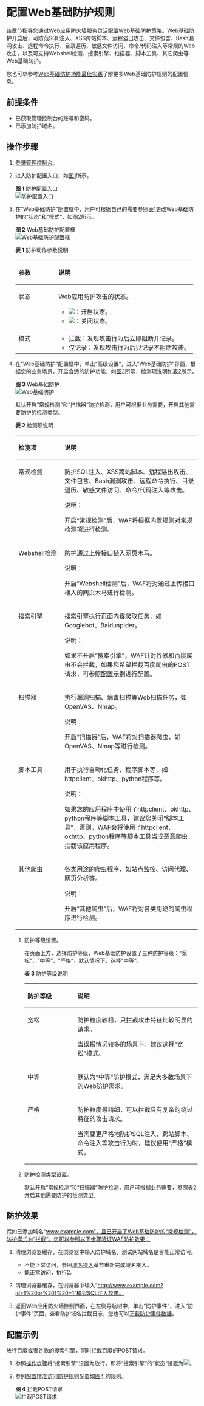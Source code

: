 # 配置Web基础防护规则<a name="waf_01_0008"></a>

该章节指导您通过Web应用防火墙服务灵活配置Web基础防护策略。Web基础防护开启后，可防范SQL注入、XSS跨站脚本、远程溢出攻击、文件包含、Bash漏洞攻击、远程命令执行、目录遍历、敏感文件访问、命令/代码注入等常规的Web攻击，以及可支持Webshell检测、搜索引擎、扫描器、脚本工具、其它爬虫等Web基础防护。

您也可以参考[Web基础防护功能最佳实践](https://support.huaweicloud.com/bestpractice-waf/waf_06_0014.html)了解更多Web基础防护规则的配置信息。

## 前提条件<a name="section2256777914731"></a>

-   已获取管理控制台的账号和密码。
-   已添加防护域名。

## 操作步骤<a name="section61533550183130"></a>

1.  [登录管理控制台](https://console.huaweicloud.com/?locale=zh-cn)。
2.  进入防护配置入口，如[图1](#fig089771664710)所示。

    **图 1**  防护配置入口<a name="fig089771664710"></a>  
    ![](figures/防护配置入口.png "防护配置入口")

3.  在“Web基础防护“配置框中，用户可根据自己的需要参照[表1](#table42360431192825)更改Web基础防护的“状态“和“模式“，如[图2](#fig193788379)所示。

    **图 2**  Web基础防护配置框<a name="fig193788379"></a>  
    ![](figures/Web基础防护配置框.png "Web基础防护配置框")

    **表 1**  防护动作参数说明

    <a name="table42360431192825"></a>
    <table><thead align="left"><tr id="row66262481192825"><th class="cellrowborder" valign="top" width="22.49%" id="mcps1.2.3.1.1"><p id="p54075445192825"><a name="p54075445192825"></a><a name="p54075445192825"></a>参数</p>
    </th>
    <th class="cellrowborder" valign="top" width="77.51%" id="mcps1.2.3.1.2"><p id="p18034950192825"><a name="p18034950192825"></a><a name="p18034950192825"></a>说明</p>
    </th>
    </tr>
    </thead>
    <tbody><tr id="row8899732153112"><td class="cellrowborder" valign="top" width="22.49%" headers="mcps1.2.3.1.1 "><p id="p189011132173111"><a name="p189011132173111"></a><a name="p189011132173111"></a>状态</p>
    </td>
    <td class="cellrowborder" valign="top" width="77.51%" headers="mcps1.2.3.1.2 "><p id="p11901832163110"><a name="p11901832163110"></a><a name="p11901832163110"></a>Web应用防护攻击的状态。</p>
    <a name="ul115452316468"></a><a name="ul115452316468"></a><ul id="ul115452316468"><li><a name="image3674828111315"></a><a name="image3674828111315"></a><span><img id="image3674828111315" src="figures/icon-open.png"></span>：开启状态。</li><li><a name="image041610818166"></a><a name="image041610818166"></a><span><img id="image041610818166" src="figures/icon-close.png"></span>：关闭状态。</li></ul>
    </td>
    </tr>
    <tr id="row28096830192825"><td class="cellrowborder" valign="top" width="22.49%" headers="mcps1.2.3.1.1 "><p id="p10384205820363"><a name="p10384205820363"></a><a name="p10384205820363"></a>模式</p>
    </td>
    <td class="cellrowborder" valign="top" width="77.51%" headers="mcps1.2.3.1.2 "><a name="ul946621183715"></a><a name="ul946621183715"></a><ul id="ul946621183715"><li>拦截：发现攻击行为后立即阻断并记录。</li><li>仅记录：发现攻击行为后只记录不阻断攻击。</li></ul>
    </td>
    </tr>
    </tbody>
    </table>

4.  在“Web基础防护“配置框中，单击“高级设置“，进入“Web基础防护“界面，根据您的业务场景，开启合适的防护功能，如[图3](#fig17347539113910)所示，检测项说明如[表2](#table1054818371898)所示。

    **图 3**  Web基础防护<a name="fig17347539113910"></a>  
    ![](figures/Web基础防护.png "Web基础防护")

    默认开启“常规检测“和“扫描器“防护检测，用户可根据业务需要，开启其他需要防护的检测类型。

    **表 2**  检测项说明

    <a name="table1054818371898"></a>
    <table><thead align="left"><tr id="row25491137297"><th class="cellrowborder" valign="top" width="25.28%" id="mcps1.2.3.1.1"><p id="p1854915379911"><a name="p1854915379911"></a><a name="p1854915379911"></a>检测项</p>
    </th>
    <th class="cellrowborder" valign="top" width="74.72%" id="mcps1.2.3.1.2"><p id="p8549737894"><a name="p8549737894"></a><a name="p8549737894"></a>说明</p>
    </th>
    </tr>
    </thead>
    <tbody><tr id="row354983713918"><td class="cellrowborder" valign="top" width="25.28%" headers="mcps1.2.3.1.1 "><p id="p35498371299"><a name="p35498371299"></a><a name="p35498371299"></a>常规检测</p>
    </td>
    <td class="cellrowborder" valign="top" width="74.72%" headers="mcps1.2.3.1.2 "><p id="p125497371397"><a name="p125497371397"></a><a name="p125497371397"></a>防护SQL注入、XSS跨站脚本、远程溢出攻击、文件包含、Bash漏洞攻击、远程命令执行、目录遍历、敏感文件访问、命令/代码注入等攻击。</p>
    <div class="note" id="note66541414413"><a name="note66541414413"></a><a name="note66541414413"></a><span class="notetitle"> 说明： </span><div class="notebody"><p id="p86559124115"><a name="p86559124115"></a><a name="p86559124115"></a>开启<span class="parmname" id="parmname6748631164118"><a name="parmname6748631164118"></a><a name="parmname6748631164118"></a>“常规检测”</span>后，WAF将根据内置规则对常规检测项进行检测。</p>
    </div></div>
    </td>
    </tr>
    <tr id="row5549123715914"><td class="cellrowborder" valign="top" width="25.28%" headers="mcps1.2.3.1.1 "><p id="p754913375913"><a name="p754913375913"></a><a name="p754913375913"></a>Webshell检测</p>
    </td>
    <td class="cellrowborder" valign="top" width="74.72%" headers="mcps1.2.3.1.2 "><p id="p1754993711914"><a name="p1754993711914"></a><a name="p1754993711914"></a>防护通过上传接口植入网页木马。</p>
    <div class="note" id="note19915165154218"><a name="note19915165154218"></a><a name="note19915165154218"></a><span class="notetitle"> 说明： </span><div class="notebody"><p id="p1591614514423"><a name="p1591614514423"></a><a name="p1591614514423"></a>开启<span class="parmname" id="parmname6555219164311"><a name="parmname6555219164311"></a><a name="parmname6555219164311"></a>“Webshell检测”</span>后，WAF将对通过上传接口植入的网页木马进行检测。</p>
    </div></div>
    </td>
    </tr>
    <tr id="row85491637993"><td class="cellrowborder" valign="top" width="25.28%" headers="mcps1.2.3.1.1 "><p id="p185491637293"><a name="p185491637293"></a><a name="p185491637293"></a>搜索引擎</p>
    </td>
    <td class="cellrowborder" valign="top" width="74.72%" headers="mcps1.2.3.1.2 "><p id="p45491337791"><a name="p45491337791"></a><a name="p45491337791"></a>搜索引擎执行页面内容爬取任务，如Googlebot、Baiduspider。</p>
    <div class="note" id="note117305214214"><a name="note117305214214"></a><a name="note117305214214"></a><span class="notetitle"> 说明： </span><div class="notebody"><p id="p11751152172118"><a name="p11751152172118"></a><a name="p11751152172118"></a>如果不开启<span class="parmname" id="parmname253669157"><a name="parmname253669157"></a><a name="parmname253669157"></a>“搜索引擎”</span>，WAF针对谷歌和百度爬虫不会拦截，如果您希望拦截百度爬虫的POST请求，可参照<a href="#section1978194713716">配置示例</a>进行配置。</p>
    </div></div>
    </td>
    </tr>
    <tr id="row2549203710913"><td class="cellrowborder" valign="top" width="25.28%" headers="mcps1.2.3.1.1 "><p id="p185492371894"><a name="p185492371894"></a><a name="p185492371894"></a>扫描器</p>
    </td>
    <td class="cellrowborder" valign="top" width="74.72%" headers="mcps1.2.3.1.2 "><p id="p14549133716913"><a name="p14549133716913"></a><a name="p14549133716913"></a>执行漏洞扫描、病毒扫描等Web扫描任务，如OpenVAS、Nmap。</p>
    <div class="note" id="note848811414446"><a name="note848811414446"></a><a name="note848811414446"></a><span class="notetitle"> 说明： </span><div class="notebody"><p id="p144891441134419"><a name="p144891441134419"></a><a name="p144891441134419"></a>开启<span class="parmname" id="parmname984110107454"><a name="parmname984110107454"></a><a name="parmname984110107454"></a>“扫描器”</span>后，WAF将对扫描器爬虫，如OpenVAS、Nmap等进行检测。</p>
    </div></div>
    </td>
    </tr>
    <tr id="row165491737295"><td class="cellrowborder" valign="top" width="25.28%" headers="mcps1.2.3.1.1 "><p id="p195495371592"><a name="p195495371592"></a><a name="p195495371592"></a>脚本工具</p>
    </td>
    <td class="cellrowborder" valign="top" width="74.72%" headers="mcps1.2.3.1.2 "><p id="p1754912371891"><a name="p1754912371891"></a><a name="p1754912371891"></a>用于执行自动化任务、程序脚本等，如httpclient、okhttp、python程序等。</p>
    <div class="note" id="note18101191317159"><a name="note18101191317159"></a><a name="note18101191317159"></a><span class="notetitle"> 说明： </span><div class="notebody"><p id="p810271317156"><a name="p810271317156"></a><a name="p810271317156"></a>如果您的应用程序中使用了httpclient、okhttp、python程序等脚本工具，建议您关闭<span class="parmname" id="parmname1810823171716"><a name="parmname1810823171716"></a><a name="parmname1810823171716"></a>“脚本工具”</span>，否则，WAF会将使用了httpclient、okhttp、python程序等脚本工具当成恶意爬虫，拦截该应用程序。</p>
    </div></div>
    </td>
    </tr>
    <tr id="row155491737693"><td class="cellrowborder" valign="top" width="25.28%" headers="mcps1.2.3.1.1 "><p id="p154913372917"><a name="p154913372917"></a><a name="p154913372917"></a>其他爬虫</p>
    </td>
    <td class="cellrowborder" valign="top" width="74.72%" headers="mcps1.2.3.1.2 "><p id="p115498372912"><a name="p115498372912"></a><a name="p115498372912"></a>各类用途的爬虫程序，如站点监控、访问代理、网页分析等。</p>
    <div class="note" id="note685819034715"><a name="note685819034715"></a><a name="note685819034715"></a><span class="notetitle"> 说明： </span><div class="notebody"><p id="p208591209475"><a name="p208591209475"></a><a name="p208591209475"></a>开启<span class="parmname" id="parmname81318974718"><a name="parmname81318974718"></a><a name="parmname81318974718"></a>“其他爬虫”</span>后，WAF将对各类用途的爬虫程序进行检测。</p>
    </div></div>
    </td>
    </tr>
    </tbody>
    </table>

    1.  防护等级设置。

        在页面上方，选择防护等级，Web基础防护设置了三种防护等级：“宽松“、“中等“、“严格“，默认情况下，选择“中等“。

        **表 3**  防护等级说明

        <a name="table4686152913388"></a>
        <table><thead align="left"><tr id="zh-cn_topic_0165951356_row257619443717"><th class="cellrowborder" valign="top" width="28.849999999999998%" id="mcps1.2.3.1.1"><p id="zh-cn_topic_0165951356_p2576844573"><a name="zh-cn_topic_0165951356_p2576844573"></a><a name="zh-cn_topic_0165951356_p2576844573"></a>防护等级</p>
        </th>
        <th class="cellrowborder" valign="top" width="71.15%" id="mcps1.2.3.1.2"><p id="zh-cn_topic_0165951356_p95761144176"><a name="zh-cn_topic_0165951356_p95761144176"></a><a name="zh-cn_topic_0165951356_p95761144176"></a>说明</p>
        </th>
        </tr>
        </thead>
        <tbody><tr id="zh-cn_topic_0165951356_row2576644570"><td class="cellrowborder" valign="top" width="28.849999999999998%" headers="mcps1.2.3.1.1 "><p id="zh-cn_topic_0165951356_p7576844572"><a name="zh-cn_topic_0165951356_p7576844572"></a><a name="zh-cn_topic_0165951356_p7576844572"></a>宽松</p>
        </td>
        <td class="cellrowborder" valign="top" width="71.15%" headers="mcps1.2.3.1.2 "><p id="zh-cn_topic_0165951356_p15576174416714"><a name="zh-cn_topic_0165951356_p15576174416714"></a><a name="zh-cn_topic_0165951356_p15576174416714"></a>防护粒度较粗，只拦截攻击特征比较明显的请求。</p>
        <p id="zh-cn_topic_0165951356_p7903127245"><a name="zh-cn_topic_0165951356_p7903127245"></a><a name="zh-cn_topic_0165951356_p7903127245"></a>当误报情况较多的场景下，建议选择<span class="parmvalue" id="zh-cn_topic_0165951356_parmvalue335511196917"><a name="zh-cn_topic_0165951356_parmvalue335511196917"></a><a name="zh-cn_topic_0165951356_parmvalue335511196917"></a>“宽松”</span>模式。</p>
        </td>
        </tr>
        <tr id="zh-cn_topic_0165951356_row18576344378"><td class="cellrowborder" valign="top" width="28.849999999999998%" headers="mcps1.2.3.1.1 "><p id="zh-cn_topic_0165951356_p20576044476"><a name="zh-cn_topic_0165951356_p20576044476"></a><a name="zh-cn_topic_0165951356_p20576044476"></a>中等</p>
        </td>
        <td class="cellrowborder" valign="top" width="71.15%" headers="mcps1.2.3.1.2 "><p id="zh-cn_topic_0165951356_p2910122920245"><a name="zh-cn_topic_0165951356_p2910122920245"></a><a name="zh-cn_topic_0165951356_p2910122920245"></a>默认为<span class="parmvalue" id="zh-cn_topic_0165951356_parmvalue88535815254"><a name="zh-cn_topic_0165951356_parmvalue88535815254"></a><a name="zh-cn_topic_0165951356_parmvalue88535815254"></a>“中等”</span>防护模式，满足大多数场景下的Web防护需求。</p>
        </td>
        </tr>
        <tr id="zh-cn_topic_0165951356_row857616441575"><td class="cellrowborder" valign="top" width="28.849999999999998%" headers="mcps1.2.3.1.1 "><p id="zh-cn_topic_0165951356_p1857694417714"><a name="zh-cn_topic_0165951356_p1857694417714"></a><a name="zh-cn_topic_0165951356_p1857694417714"></a>严格</p>
        </td>
        <td class="cellrowborder" valign="top" width="71.15%" headers="mcps1.2.3.1.2 "><p id="zh-cn_topic_0165951356_p55766441379"><a name="zh-cn_topic_0165951356_p55766441379"></a><a name="zh-cn_topic_0165951356_p55766441379"></a>防护粒度最精细，可以拦截具有复杂的绕过特征的攻击请求。</p>
        <p id="zh-cn_topic_0165951356_p42472517104"><a name="zh-cn_topic_0165951356_p42472517104"></a><a name="zh-cn_topic_0165951356_p42472517104"></a>当需要更严格地防护SQL注入、跨站脚本、命令注入等攻击行为时，建议使用<span class="parmvalue" id="zh-cn_topic_0165951356_parmvalue14814484117"><a name="zh-cn_topic_0165951356_parmvalue14814484117"></a><a name="zh-cn_topic_0165951356_parmvalue14814484117"></a>“严格”</span>模式。</p>
        </td>
        </tr>
        </tbody>
        </table>

    2.  防护检测类型设置。

        默认开启“常规检测“和“扫描器“防护检测，用户可根据业务需要，参照[表2](#table1054818371898)开启其他需要防护的检测类型。



## 防护效果<a name="section1773143201419"></a>

假如已添加域名“www.example.com“，且已开启了Web基础防护的“常规检测“，防护模式为“拦截“。您可以参照以下步骤验证WAF防护效果：

1.  清理浏览器缓存，在浏览器中输入防护域名，测试网站域名是否能正常访问。
    -   不能正常访问，参照[域名接入](域名接入.md)章节重新完成域名接入。
    -   能正常访问，执行[2](#li2057953372517)。

2.  <a name="li2057953372517"></a>清理浏览器缓存，在浏览器中输入“http://www.example.com?id=1%20or%201%20=1“模拟SQL注入攻击。
3.  返回Web应用防火墙控制界面，在左侧导航树中，单击“防护事件“，进入“防护事件“页面，查看防护域名拦截日志，您也可以[下载防护事件数据](下载防护事件数据.md)。

## 配置示例<a name="section1978194713716"></a>

放行百度或者谷歌的搜索引擎，同时拦截百度的POST请求。

1.  参照[操作步骤](#section61533550183130)将“搜索引擎“设置为放行，即将“搜索引擎“的“状态“设置为![](figures/icon-close.png)。
2.  参照[配置精准访问防护规则](配置精准访问防护规则.md)配置如[图4 ](#fig1439052051516)的规则。

    **图 4**  拦截POST请求<a name="fig1439052051516"></a>  
    ![](figures/拦截POST请求.png "拦截POST请求")


